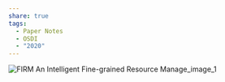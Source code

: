 ```yaml
---
share: true
tags:
  - Paper Notes
  - OSDI
  - "2020"
---
```



![FIRM An Intelligent Fine-grained Resource Manage_image_1](../../attachments/FIRM%20An%20Intelligent%20Fine-grained%20Resource%20Manage_image_1.svg)